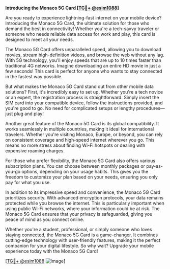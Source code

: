 **Introducing the Monaco 5G Card [[TG💪+ @esim1088](https://t.me/s/esim1088)]**

Are you ready to experience lightning-fast internet on your mobile device? Introducing the Monaco 5G Card, the ultimate solution for those who demand the best in connectivity! Whether you're a tech-savvy traveler or someone who needs reliable data access for work and play, this card is designed to meet all your needs.

The Monaco 5G Card offers unparalleled speed, allowing you to download movies, stream high-definition videos, and browse the web without any lag. With 5G technology, you'll enjoy speeds that are up to 10 times faster than traditional 4G networks. Imagine downloading an entire HD movie in just a few seconds! This card is perfect for anyone who wants to stay connected in the fastest way possible.

But what makes the Monaco 5G Card stand out from other mobile data solutions? First, it's incredibly easy to set up. Whether you're a tech novice or an expert, the registration process is straightforward. Simply insert the SIM card into your compatible device, follow the instructions provided, and you're good to go. No need for complicated setups or lengthy procedures—just plug and play!

Another great feature of the Monaco 5G Card is its global compatibility. It works seamlessly in multiple countries, making it ideal for international travelers. Whether you're visiting Monaco, Europe, or beyond, you can rely on consistent coverage and high-speed internet wherever you go. This means no more stress about finding Wi-Fi hotspots or dealing with expensive roaming charges.

For those who prefer flexibility, the Monaco 5G Card also offers various subscription plans. You can choose between monthly packages or pay-as-you-go options, depending on your usage habits. This gives you the freedom to customize your plan based on your needs, ensuring you only pay for what you use.

In addition to its impressive speed and convenience, the Monaco 5G Card prioritizes security. With advanced encryption protocols, your data remains protected while you browse the internet. This is particularly important when using public Wi-Fi networks, where your information could be at risk. The Monaco 5G Card ensures that your privacy is safeguarded, giving you peace of mind as you connect online.

Whether you're a student, professional, or simply someone who loves staying connected, the Monaco 5G Card is a game-changer. It combines cutting-edge technology with user-friendly features, making it the perfect companion for your digital lifestyle. So why wait? Upgrade your mobile experience today with the Monaco 5G Card!

[[TG💪+ @esim1088](https://t.me/s/esim1088) ![Image](https://i.postimg.cc/Y0z9fWf4/image.png)]